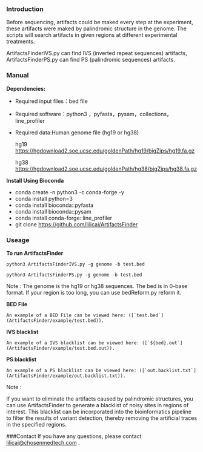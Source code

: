### Introduction

Before sequencing, artifacts could be maked every step at the experiment, these artifacts were maked by palindromic structure in the genome. The scripts will search artifacts in given regions at different experimental treatments. 

ArtifactsFinderIVS.py can find IVS (inverted repeat sequences) artifacts, ArtifactsFinderPS.py can find PS (palindromic sequences) artifacts.


### Manual

**Dependencies:**
* Required input files：bed file
* Required software：python3 ，pyfasta，pysam，collections，line_profiler
* Required data:Human genome file (hg19 or hg38)
  
  hg19
  https://hgdownload2.soe.ucsc.edu/goldenPath/hg19/bigZips/hg19.fa.gz

  hg38
  https://hgdownload2.soe.ucsc.edu/goldenPath/hg38/bigZips/hg38.fa.gz

**Install Using Bioconda**

* conda create -n python3 -c conda-forge -y
* conda install python=3
* conda install bioconda::pyfasta
* conda install bioconda::pysam
* conda install conda-forge::line_profiler
* git clone https://github.com/lilicai/ArtifactsFinder


### Useage

**To run ArtifactsFinder**

	python3 ArtifactsFinderIVS.py -g genome -b test.bed

	python3 ArtifactsFinderPS.py -g genome -b test.bed
	

Note : The genome is the hg19 or hg38 sequences. The bed is in 0-base format. If your region is too long, you can use bedReform.py reform it.

**BED File**
```
An example of a BED File can be viewed here: ([`test.bed`](ArtifactsFinder/example/test.bed)).
```

**IVS blacklist**
```
An example of a IVS blacklist can be viewed here: ([`${bed}.out`](ArtifactsFinder/example/test.bed.out)).
```

**PS blacklist**
```
An example of a PS blacklist can be viewed here: ([`out.backlist.txt`](ArtifactsFinder/example/out.backlist.txt)).
```
Note : 

If you want to eliminate the artifacts caused by palindromic structures, you can use ArtifactsFinder to generate a blacklist of noisy sites in regions of interest. This blacklist can be incorporated into the bioinformatics pipeline to filter the results of variant detection, thereby removing the artificial traces in the specified regions.

###Contact
If you have any questions, please contact lilicai@chosenmedtech.com .
